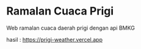# Ramalan Cuaca Prigi
Web ramalan cuaca daerah prigi dengan api BMKG

hasil : https://prigi-weather.vercel.app
